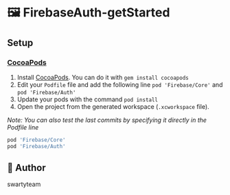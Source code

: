 # 🖼 FirebaseAuth-getStarted



## Setup

### [CocoaPods](https://cocoapods.org)

1. Install [CocoaPods](https://cocoapods.org). You can do it with `gem install cocoapods`
2. Edit your `Podfile` file and add the following line `pod 'Firebase/Core'` and `pod 'Firebase/Auth'`
3. Update your pods with the command `pod install`
4. Open the project from the generated workspace (`.xcworkspace` file).

*Note: You can also test the last commits by specifying it directly in the Podfile line*

```ruby
pod 'Firebase/Core'
pod 'Firebase/Auth'
```

## 👤 Author

swartyteam
